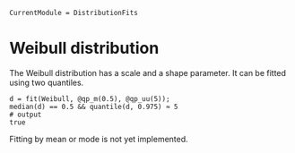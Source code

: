 ```@meta
CurrentModule = DistributionFits
```

# Weibull distribution

The Weibull distribution has a scale and a shape parameter.
It can be fitted using two quantiles.

```jldoctest; output = false, setup = :(using DistributionFits,Optim)
d = fit(Weibull, @qp_m(0.5), @qp_uu(5));
median(d) == 0.5 && quantile(d, 0.975) ≈ 5
# output
true
```

Fitting by mean or mode is not yet implemented.

